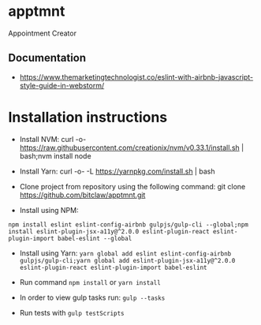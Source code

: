 # apptmnt

Appointment Creator

## Documentation

- https://www.themarketingtechnologist.co/eslint-with-airbnb-javascript-style-guide-in-webstorm/

# Installation instructions

- Install NVM: curl -o- https://raw.githubusercontent.com/creationix/nvm/v0.33.1/install.sh | bash;nvm install node 
- Install Yarn: curl -o- -L https://yarnpkg.com/install.sh | bash
- Clone project from repository using the following command: git clone https://github.com/bitclaw/apptmnt.git

- Install using NPM:
 
 `npm install eslint eslint-config-airbnb gulpjs/gulp-cli --global;npm install eslint-plugin-jsx-a11y@^2.0.0 eslint-plugin-react eslint-plugin-import babel-eslint --global`
 
- Install using Yarn:
 `yarn global add eslint eslint-config-airbnb gulpjs/gulp-cli;yarn global add eslint-plugin-jsx-a11y@^2.0.0 eslint-plugin-react eslint-plugin-import babel-eslint`
 
- Run command `npm install` or `yarn install`

- In order to view gulp tasks run: `gulp --tasks`
- Run tests with `gulp testScripts`